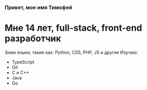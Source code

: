 ### Привет, мое имя Тимофей
# Мне 14 лет, full-stack, front-end разработчик
Знаю языки, такие как: Python, CSS, PHP, JS и другие
Изучаю: 
- TypeScript
- Git
- C и C++
- Java
- Go
